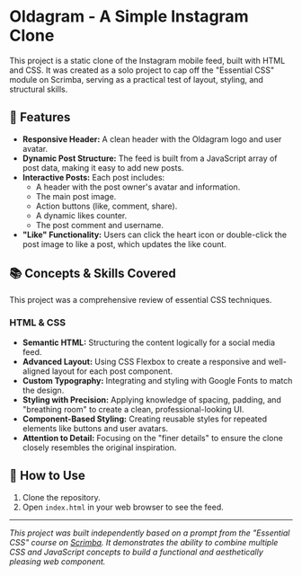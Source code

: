 # Oldagram - A Simple Instagram Clone

This project is a static clone of the Instagram mobile feed, built with HTML and CSS. It was created as a solo project to cap off the "Essential CSS" module on Scrimba, serving as a practical test of layout, styling, and structural skills.

## 🌟 Features

*   **Responsive Header:** A clean header with the Oldagram logo and user avatar.
*   **Dynamic Post Structure:** The feed is built from a JavaScript array of post data, making it easy to add new posts.
*   **Interactive Posts:** Each post includes:
    *   A header with the post owner's avatar and information.
    *   The main post image.
    *   Action buttons (like, comment, share).
    *   A dynamic likes counter.
    *   The post comment and username.
*   **"Like" Functionality:** Users can click the heart icon or double-click the post image to like a post, which updates the like count.

## 📚 Concepts & Skills Covered

This project was a comprehensive review of essential CSS techniques.

### HTML & CSS
*   **Semantic HTML:** Structuring the content logically for a social media feed.
*   **Advanced Layout:** Using CSS Flexbox to create a responsive and well-aligned layout for each post component.
*   **Custom Typography:** Integrating and styling with Google Fonts to match the design.
*   **Styling with Precision:** Applying knowledge of spacing, padding, and "breathing room" to create a clean, professional-looking UI.
*   **Component-Based Styling:** Creating reusable styles for repeated elements like buttons and user avatars.
*   **Attention to Detail:** Focusing on the "finer details" to ensure the clone closely resembles the original inspiration.



## 🚀 How to Use

1.  Clone the repository.
2.  Open `index.html` in your web browser to see the feed.

---

_This project was built independently based on a prompt from the "Essential CSS" course on [Scrimba](https://scrimba.com/). It demonstrates the ability to combine multiple CSS and JavaScript concepts to build a functional and aesthetically pleasing web component._
